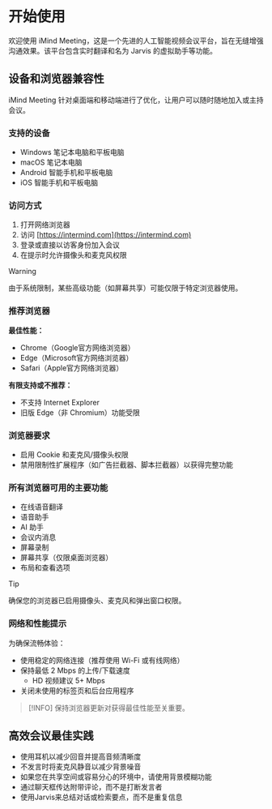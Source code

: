 # 开始使用 <Badge type="warning" text="beta" />

欢迎使用 iMind Meeting，这是一个先进的人工智能视频会议平台，旨在无缝增强沟通效果。该平台包含实时翻译和名为 Jarvis 的虚拟助手等功能。

## 设备和浏览器兼容性

iMind Meeting 针对桌面端和移动端进行了优化，让用户可以随时随地加入或主持会议。

### 支持的设备

- Windows 笔记本电脑和平板电脑
- macOS 笔记本电脑
- Android 智能手机和平板电脑
- iOS 智能手机和平板电脑

### 访问方式

1. 打开网络浏览器
2. 访问 [https://intermind.com](https://intermind.com)
3. 登录或直接以访客身份加入会议
4. 在提示时允许摄像头和麦克风权限

> [!WARNING]
> 由于系统限制，某些高级功能（如屏幕共享）可能仅限于特定浏览器使用。

### 推荐浏览器

**最佳性能：**

- Chrome（Google官方网络浏览器）
- Edge（Microsoft官方网络浏览器）
- Safari（Apple官方网络浏览器）

**有限支持或不推荐：**

- 不支持 Internet Explorer
- 旧版 Edge（非 Chromium）功能受限

### 浏览器要求

- 启用 Cookie 和麦克风/摄像头权限
- 禁用限制性扩展程序（如广告拦截器、脚本拦截器）以获得完整功能

### 所有浏览器可用的主要功能

- 在线语音翻译
- 语音助手
- AI 助手
- 会议内消息
- 屏幕录制
- 屏幕共享（仅限桌面浏览器）
- 布局和查看选项

> [!TIP]
> 确保您的浏览器已启用摄像头、麦克风和弹出窗口权限。

### 网络和性能提示

为确保流畅体验：

- 使用稳定的网络连接（推荐使用 Wi-Fi 或有线网络）
- 保持最低 2 Mbps 的上传/下载速度
  - HD 视频建议 5+ Mbps
- 关闭未使用的标签页和后台应用程序

> [!INFO]
> 保持浏览器更新对获得最佳性能至关重要。

## 高效会议最佳实践

- 使用耳机以减少回音并提高音频清晰度
- 不发言时将麦克风静音以减少背景噪音
- 如果您在共享空间或容易分心的环境中，请使用背景模糊功能
- 通过聊天框传达附带评论，而不是打断发言者
- 使用Jarvis来总结对话或检索要点，而不是重复信息